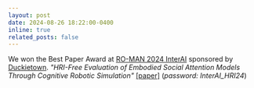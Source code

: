 ```yaml
---
layout: post
date: 2024-08-26 18:22:00-0400
inline: true
related_posts: false
---
```


We won the Best Paper Award at [RO-MAN 2024 InterAI](https://sites.google.com/view/interaiworkshops/accepted-papers) sponsored by [Duckietown](https://duckietown.com/). *"HRI-Free Evaluation of Embodied Social Attention Models Through Cognitive Robotic Simulation"* [\[paper\]](https://sites.google.com/view/interaiworkshops/accepted-papers#h.30e8a72e4c47b908_23) (*password: InterAI_HRI24*) 

